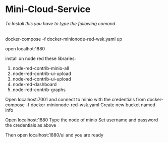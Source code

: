 # Mini-Cloud-Service

###### To Install this you have to type the following comand

docker-compose -f docker-minionode-red-wsk.yaml up

open localhot:1880

install on node red these libraries:
1) node-red-contrib-minio-all
2) node-red-contrib-ui-upload
3) node-red-contrib-ui-upload
4) node-red-dashboard
5) node-red-contrib-graphs

Open localhost:7001 and connect to minio with the credentials from docker-compose -f docker-minionode-red-wsk.yaml
Create new bucket named info

Open localhost:1880
Type the node of minio
Set username and password the credentials as above

Then open localhost:1880/ui and you are ready

